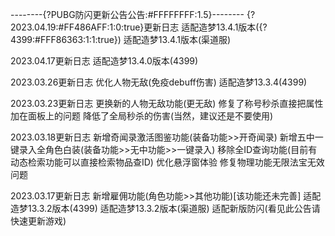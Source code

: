 --------{?PUBG防闪更新公告公告:#FFFFFFFF:1.5}--------
{?2023.04.19:#FF486AFF:1:0:true}更新日志
适配造梦13.4.1版本({?4399:#FFF86363:1:1:true})
适配造梦13.4.1版本(渠道服)

2023.04.17更新日志
适配造梦13.4.0版本(4399)

2023.03.26更新日志
优化人物无敌(免疫debuff伤害)
适配造梦13.3.4(4399)

2023.03.23更新日志
更换新的人物无敌功能(更无敌)
修复了称号秒杀直接把属性加在面板上的问题
降低了全局秒杀的伤害(当然，建议还是不要使用)

2023.03.18更新日志
新增奇闻录激活图鉴功能(装备功能>>开奇闻录)
新增五中一键录入全角色白装(装备功能>>无中功能>>一键录入)
移除全ID查询功能(目前有动态检索功能可以直接检索物品查ID)
优化悬浮窗体验
修复物理功能无限法宝无效问题

2023.03.17更新日志
新增雇佣功能(角色功能>>其他功能)[该功能还未完善]
适配造梦13.3.2版本(4399)
适配造梦13.3.2版本(渠道服)
适配新版防闪(看见此公告请快速更新游戏)

